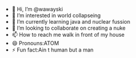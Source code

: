 - 👋 Hi, I’m @wawayski
- 👀 I’m interested in world collapseing 
- 🌱 I’m currently learning java and nuclear fussion
- 💞️ I’m looking to collaborate on creating a nuke
- 📫 How to reach me walk in front of my house 
- 😄 Pronouns:ATOM
- ⚡ Fun fact:Ain t human but a man

<!---
wawayski/wawayski is a ✨ special ✨ repository because its `README.md` (this file) appears on your GitHub profile.
You can click the Preview link to take a look at your changes.
--->
